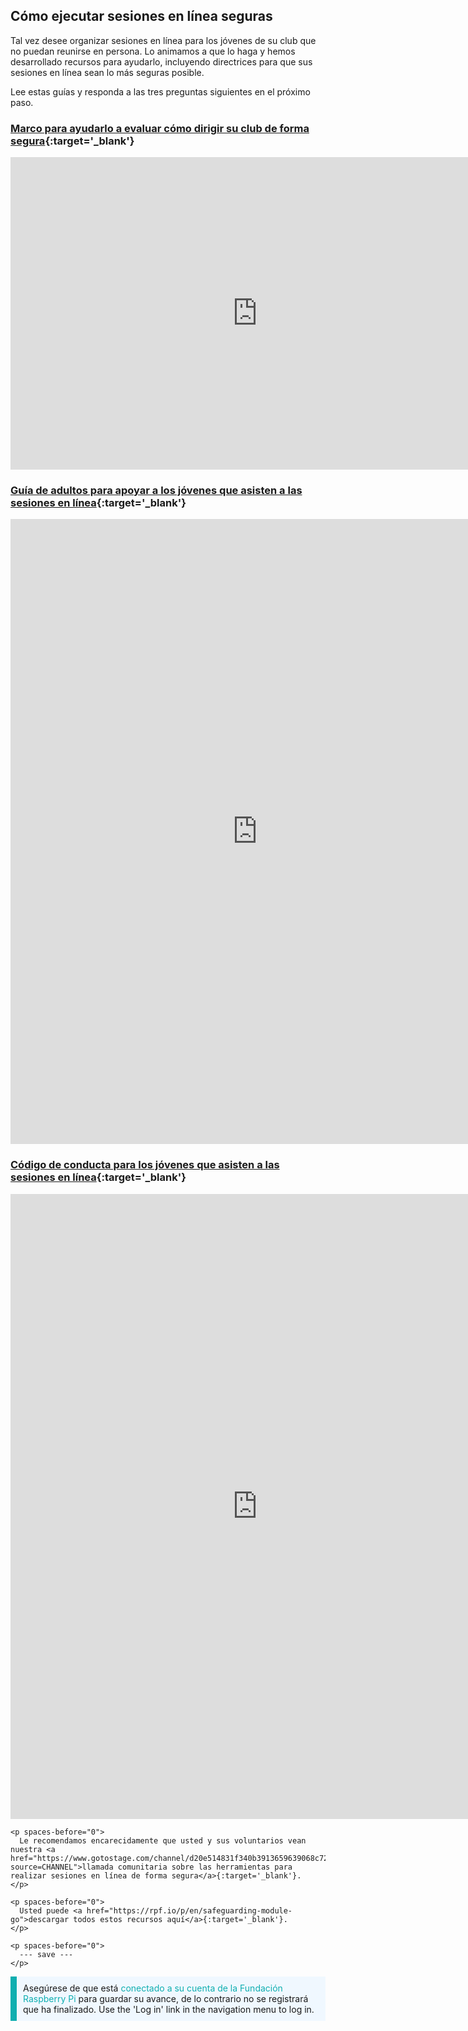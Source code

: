 ## Cómo ejecutar sesiones en línea seguras

Tal vez desee organizar sesiones en línea para los jóvenes de su club que no puedan reunirse en persona. Lo animamos a que lo haga y hemos desarrollado recursos para ayudarlo, incluyendo directrices para que sus sesiones en línea sean lo más seguras posible.

Lee estas guías y responda a las tres preguntas siguientes en el próximo paso.

### [Marco para ayudarlo a evaluar cómo dirigir su club de forma segura](https://static.raspberrypi.org/files/clubs/Code_Club_and_CoderDojo_CV_Framework.pdf){:target='_blank'}

<embed src="https://static.raspberrypi.org/files/clubs/Code_Club_and_CoderDojo_CV_Framework.pdf" width="790" height="500" 
 type="application/pdf">
  </p>

<h3 spaces-before="0">
  <a href="https://static.raspberrypi.org/files/clubs/Code_Club_and_CoderDojo_Parent_Guide_Supporting_Online_Coding_Session.pdf">Guía de adultos para apoyar a los jóvenes que asisten a las sesiones en línea</a>{:target='_blank'}
</h3>

<p spaces-before="0">

<embed src="https://static.raspberrypi.org/files/clubs/Code_Club_and_CoderDojo_Parent_Guide_Supporting_Online_Coding_Session.pdf" width="790" height="1000" 
 type="application/pdf">
    </p>

<h3 spaces-before="0">
  <a href="https://static.raspberrypi.org/files/clubs/CoderDojo_Code_Club_Online_Code_of_Behaviour_A4_DIGITAL.pdf">Código de conducta para los jóvenes que asisten a las sesiones en línea</a>{:target='_blank'}
</h3>

<p spaces-before="0">

<embed src="https://static.raspberrypi.org/files/clubs/CoderDojo_Code_Club_Online_Code_of_Behaviour_A4_DIGITAL.pdf" width="790" height="1000" 
 type="application/pdf">
    </p> 
    
    <p spaces-before="0">
      Le recomendamos encarecidamente que usted y sus voluntarios vean nuestra <a href="https://www.gotostage.com/channel/d20e514831f340b3913659639068c724/recording/92bd90b755964f49b87bfd99f9624435/watch?source=CHANNEL">llamada comunitaria sobre las herramientas para realizar sesiones en línea de forma segura</a>{:target='_blank'}.
    </p>
    
    <p spaces-before="0">
      Usted puede <a href="https://rpf.io/p/en/safeguarding-module-go">descargar todos estos recursos aquí</a>{:target='_blank'}.
    </p>
    
    <p spaces-before="0">
      --- save ---
    </p>

<p style="border-left: solid; border-width:10px; border-color: #0faeb0; background-color: aliceblue; padding: 10px;">
Asegúrese de que está <span style="color: #0faeb0">conectado a su cuenta de la Fundación Raspberry Pi</span> para guardar su avance, de lo contrario no se registrará que ha finalizado. Use the 'Log in' link in the navigation menu to log in.
</p>
